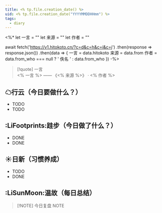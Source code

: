 ```yaml
---
title: <% tp.file.creation_date() %>
uid: <% tp.file.creation_date("YYYYMMDDHHmm") %>
tags:
  - diary
---
```


<%*
let 一言 = ""
let 来源 = ""
let 作者 = ""

await fetch('https://v1.hitokoto.cn/?c=d&c=h&c=i&c=j')
.then(response => response.json())
.then(data => {
	一言 = data.hitokoto
	来源 = data.from
	作者 = data.from_who === null ? ' 佚名 ' : data.from_who
})
-%>

> [!quote] 一言<br/>
 <% 一言 %> —— 《<% 来源 %>》 · <% 作者 %>

## ☁行云（今日要做什么？）
- TODO
- TODO

## :LiFootprints:跬步（今日做了什么？）
- DONE
- DONE

## ☀日新（习惯养成）
- TODO
- DONE

## :LiSunMoon:温故（每日总结）
> [!NOTE] 今日复盘
> NOTE
